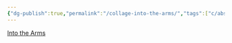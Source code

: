 ```yaml
---
{"dg-publish":true,"permalink":"/collage-into-the-arms/","tags":["c/abstract","c/pink","c/statue","c/angel","c/man","c/upsidedown","c/CK"],"created":"2024-01-03T13:51:18.641-05:00","updated":"2024-01-04T18:32:53.454-05:00"}
---
```



[Into the Arms](https://www.instagram.com/p/CIuLoWIBvbZ/)
